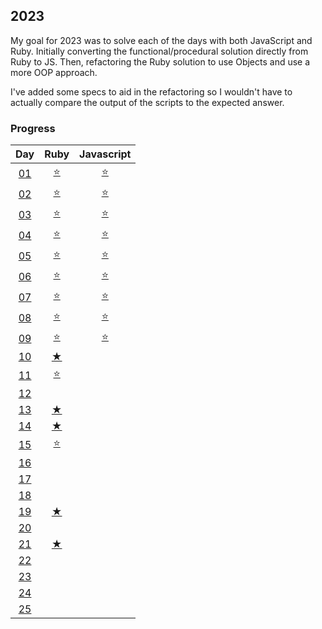 ## 2023

My goal for 2023 was to solve each of the days with both JavaScript and Ruby. Initially converting the functional/procedural solution directly from Ruby to JS. Then, refactoring the Ruby solution to use Objects and use a more OOP approach.

I've added some specs to aid in the refactoring so I wouldn't have to actually compare the output of the scripts to the expected answer.

### Progress

|                                  Day                                  |                                       Ruby                                       |                                    Javascript                                    |
| :-------------------------------------------------------------------: | :------------------------------------------------------------------------------: | :------------------------------------------------------------------------------: |
| [01](https://github.com/tannermares/advent-of-code/tree/main/2023/01) | [⭐️](https://github.com/tannermares/advent-of-code/tree/main/2023/01/answer.rb) | [⭐️](https://github.com/tannermares/advent-of-code/tree/main/2023/01/answer.js) |
| [02](https://github.com/tannermares/advent-of-code/tree/main/2023/02) | [⭐️](https://github.com/tannermares/advent-of-code/tree/main/2023/02/answer.rb) | [⭐️](https://github.com/tannermares/advent-of-code/tree/main/2023/02/answer.js) |
| [03](https://github.com/tannermares/advent-of-code/tree/main/2023/03) | [⭐️](https://github.com/tannermares/advent-of-code/tree/main/2023/03/answer.rb) | [⭐️](https://github.com/tannermares/advent-of-code/tree/main/2023/03/answer.js) |
| [04](https://github.com/tannermares/advent-of-code/tree/main/2023/04) | [⭐️](https://github.com/tannermares/advent-of-code/tree/main/2023/04/answer.rb) | [⭐️](https://github.com/tannermares/advent-of-code/tree/main/2023/04/answer.js) |
| [05](https://github.com/tannermares/advent-of-code/tree/main/2023/05) | [⭐️](https://github.com/tannermares/advent-of-code/tree/main/2023/05/answer.rb) | [⭐️](https://github.com/tannermares/advent-of-code/tree/main/2023/05/answer.js) |
| [06](https://github.com/tannermares/advent-of-code/tree/main/2023/06) | [⭐️](https://github.com/tannermares/advent-of-code/tree/main/2023/06/answer.rb) | [⭐️](https://github.com/tannermares/advent-of-code/tree/main/2023/06/answer.js) |
| [07](https://github.com/tannermares/advent-of-code/tree/main/2023/07) | [⭐️](https://github.com/tannermares/advent-of-code/tree/main/2023/07/answer.rb) | [⭐️](https://github.com/tannermares/advent-of-code/tree/main/2023/07/answer.js) |
| [08](https://github.com/tannermares/advent-of-code/tree/main/2023/08) | [⭐️](https://github.com/tannermares/advent-of-code/tree/main/2023/08/answer.rb) | [⭐️](https://github.com/tannermares/advent-of-code/tree/main/2023/08/answer.js) |
| [09](https://github.com/tannermares/advent-of-code/tree/main/2023/09) | [⭐️](https://github.com/tannermares/advent-of-code/tree/main/2023/09/answer.rb) | [⭐️](https://github.com/tannermares/advent-of-code/tree/main/2023/09/answer.js) |
| [10](https://github.com/tannermares/advent-of-code/tree/main/2023/10) |  [★](https://github.com/tannermares/advent-of-code/tree/main/2023/10/answer.rb)  |  [](https://github.com/tannermares/advent-of-code/tree/main/2023/10/answer.js)   |
| [11](https://github.com/tannermares/advent-of-code/tree/main/2023/11) | [⭐️](https://github.com/tannermares/advent-of-code/tree/main/2023/11/answer.rb) |  [](https://github.com/tannermares/advent-of-code/tree/main/2023/11/answer.js)   |
| [12](https://github.com/tannermares/advent-of-code/tree/main/2023/12) |  [](https://github.com/tannermares/advent-of-code/tree/main/2023/12/answer.rb)   |  [](https://github.com/tannermares/advent-of-code/tree/main/2023/12/answer.js)   |
| [13](https://github.com/tannermares/advent-of-code/tree/main/2023/13) |  [★](https://github.com/tannermares/advent-of-code/tree/main/2023/13/answer.rb)  |  [](https://github.com/tannermares/advent-of-code/tree/main/2023/13/answer.js)   |
| [14](https://github.com/tannermares/advent-of-code/tree/main/2023/14) |  [★](https://github.com/tannermares/advent-of-code/tree/main/2023/14/answer.rb)  |  [](https://github.com/tannermares/advent-of-code/tree/main/2023/14/answer.js)   |
| [15](https://github.com/tannermares/advent-of-code/tree/main/2023/15) | [⭐️](https://github.com/tannermares/advent-of-code/tree/main/2023/15/answer.rb) |  [](https://github.com/tannermares/advent-of-code/tree/main/2023/15/answer.js)   |
| [16](https://github.com/tannermares/advent-of-code/tree/main/2023/16) |  [](https://github.com/tannermares/advent-of-code/tree/main/2023/16/answer.rb)   |  [](https://github.com/tannermares/advent-of-code/tree/main/2023/16/answer.js)   |
| [17](https://github.com/tannermares/advent-of-code/tree/main/2023/17) |  [](https://github.com/tannermares/advent-of-code/tree/main/2023/17/answer.rb)   |  [](https://github.com/tannermares/advent-of-code/tree/main/2023/17/answer.js)   |
| [18](https://github.com/tannermares/advent-of-code/tree/main/2023/18) |  [](https://github.com/tannermares/advent-of-code/tree/main/2023/18/answer.rb)   |  [](https://github.com/tannermares/advent-of-code/tree/main/2023/18/answer.js)   |
| [19](https://github.com/tannermares/advent-of-code/tree/main/2023/19) |  [★](https://github.com/tannermares/advent-of-code/tree/main/2023/19/answer.rb)  |  [](https://github.com/tannermares/advent-of-code/tree/main/2023/19/answer.js)   |
| [20](https://github.com/tannermares/advent-of-code/tree/main/2023/20) |  [](https://github.com/tannermares/advent-of-code/tree/main/2023/20/answer.rb)   |  [](https://github.com/tannermares/advent-of-code/tree/main/2023/20/answer.js)   |
| [21](https://github.com/tannermares/advent-of-code/tree/main/2023/21) |  [★](https://github.com/tannermares/advent-of-code/tree/main/2023/21/answer.rb)  |  [](https://github.com/tannermares/advent-of-code/tree/main/2023/21/answer.js)   |
| [22](https://github.com/tannermares/advent-of-code/tree/main/2023/22) |  [](https://github.com/tannermares/advent-of-code/tree/main/2023/22/answer.rb)   |  [](https://github.com/tannermares/advent-of-code/tree/main/2023/22/answer.js)   |
| [23](https://github.com/tannermares/advent-of-code/tree/main/2023/23) |  [](https://github.com/tannermares/advent-of-code/tree/main/2023/23/answer.rb)   |  [](https://github.com/tannermares/advent-of-code/tree/main/2023/23/answer.js)   |
| [24](https://github.com/tannermares/advent-of-code/tree/main/2023/24) |  [](https://github.com/tannermares/advent-of-code/tree/main/2023/24/answer.rb)   |  [](https://github.com/tannermares/advent-of-code/tree/main/2023/24/answer.js)   |
| [25](https://github.com/tannermares/advent-of-code/tree/main/2023/25) |  [](https://github.com/tannermares/advent-of-code/tree/main/2023/25/answer.rb)   |  [](https://github.com/tannermares/advent-of-code/tree/main/2023/25/answer.js)   |
